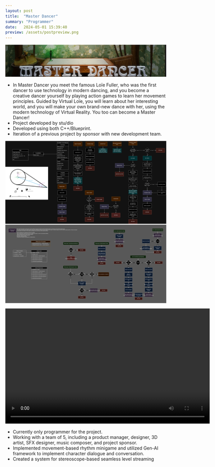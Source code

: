 ```yaml
---
layout: post
title:  "Master Dancer"
summary: "Programmer"
date:   2024-05-01 15:39:40
preview: /assets/postpreview.png
---
```


![Picture 1](/assets/MD_TitleCard.png)

* In Master Dancer you meet the famous Loïe Fuller, who was the first dancer to use technology in modern dancing, and you become a creative dancer yourself by playing action games to learn her movement principles. Guided by Virtual Loïe, you will learn about her interesting world, and you will make your own brand-new dance with her, using the modern technology of Virtual Reality. You too can become a Master Dancer! 
* Project developed by stu/dio
* Developed using both C++/Blueprint.
* Iteration of a previous project by sponsor with new development team.

![Picture 2](/assets/StarmakerSystem.png)
![Picture 3](/assets/StereoscopeSystem.png)

<video width="640" height="360" controls>
  <source src="MD Demo.mp4" type="video/mp4">
  Your browser does not support the video tag.
</video>

* Currently only programmer for the project.
* Working with a team of 5, including a product manager, designer, 3D artist, SFX designer, music composer, and project sponsor. 
* Implemented movement-based rhythm minigame and utilized Gen-AI framework to implement character dialogue and conversation.
* Created a system for stereoscope-based seamless level streaming

